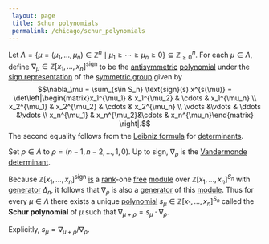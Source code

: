 ```yaml
---
 layout: page
 title: Schur polynomials
 permalink: /chicago/schur_polynomials
---
```

Let $\Lambda=\{\mu = (\mu_1,\dots, \mu_n)\in\mathbb Z^n \mid \mu_1\geq \cdots\geq \mu_n \geq 0\} \subseteq \mathbb Z^n_{\geq 0}$. For each $\mu \in \Lambda$, define $\nabla_\mu \in \mathbb Z[x_1,\dots, x_n]^\text{sign}$ to be the [antisymmetric](https://defsmath.github.io/DefsMath/invariant_polynomials_under_group_action) [polynomial](https://defsmath.github.io/DefsMath/polynomial_ring) under the [sign representation](https://defsmath.github.io/DefsMath/sign_representation) of the [symmetric group](https://defsmath.github.io/DefsMath/symmetric_group) given by $$\nabla_\mu = \sum_{s\in S_n} \text{sign}(s) x^{s(\mu)} = \det\left|\begin{matrix}x_1^{\mu_1}  & x_1^{\mu_2} & \cdots & x_1^{\mu_n} \\ x_2^{\mu_1} & x_2^{\mu_2} & \cdots & x_2^{\mu_n} \\ \vdots &\vdots & \ddots &\vdots \\ x_n^{\mu_1} & x_n^{\mu_2}&\cdots & x_n^{\mu_n}\end{matrix} \right|.$$ The second equality follows from the [Leibniz formula](https://defsmath.github.io/DefsMath/Leibniz_formula) for [determinants](https://defsmath.github.io/DefsMath/determinant). 

Set $\rho \in \Lambda$ to $\rho = (n-1,n-2,\dots, 1, 0)$. Up to sign, $\nabla_\rho$ is the [Vandermonde determinant](https://defsmath.github.io/DefsMath/Vandermonde_determinant). 

Because $\mathbb Z[x_1,\dots, x_n]^\text{sign}$ [is](https://defsmath.github.io/DefsMath/antisymmetric_polynomials_have_a_Vandermonde_factor) a [rank](https://defsmath.github.io/DefsMath/rank_of_a_module)-one [free](https://defsmath.github.io/DefsMath/free_module) [module](https://defsmath.github.io/DefsMath/module_over_a_ring) over $\mathbb Z[x_1,\dots, x_n]^{S_n}$ with [generator](https://defsmath.github.io/DefsMath/generate_an_R-module) $\Delta_n$, it follows that $\nabla_\rho$ is also a [generator](https://defsmath.github.io/DefsMath/#####################generator) of this [module](https://defsmath.github.io/DefsMath/###################module). Thus for every $\mu\in \Lambda$ there exists a unique [polynomial](https://defsmath.github.io/DefsMath/################polynomial) $s_\mu\in\mathbb Z[x_1,\dots, x_n]^{S_n}$ called the **Schur polynomial** of $\mu$ such that $\nabla_{\mu + \rho} = s_\mu \cdot\nabla_\rho$. 

Explicitly, $s_\mu = \nabla_{\mu + \rho}/\nabla_\rho$. 